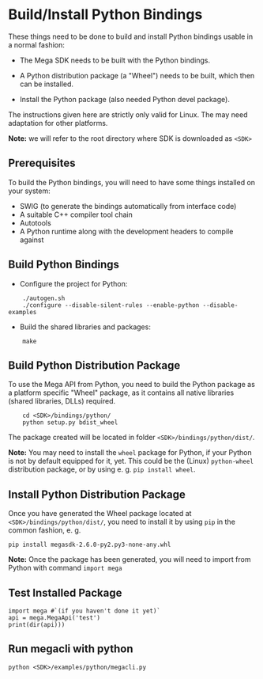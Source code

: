 Build/Install Python Bindings
=============================

These things need to be done to build and install Python bindings usable in a
normal fashion:

* The Mega SDK needs to be built with the Python bindings.

* A Python distribution package (a "Wheel") needs to be built, which then can
  be installed.

* Install the Python package (also needed Python devel package).

The instructions given here are strictly only valid for Linux. The may need
adaptation for other platforms.

**Note:** we will refer to the root directory where SDK is downloaded as `<SDK>`

Prerequisites
-------------

To build the Python bindings, you will need to have some things installed on
your system:

* SWIG (to generate the bindings automatically from interface code)
* A suitable C++ compiler tool chain
* Autotools
* A Python runtime along with the development headers to compile against


Build Python Bindings
---------------------

* Configure the project for Python:
```
    ./autogen.sh
    ./configure --disable-silent-rules --enable-python --disable-examples
```
* Build the shared libraries and packages:
```
    make
```

Build Python Distribution Package
---------------------------------

To use the Mega API from Python, you need to build the Python package as a platform specific "Wheel" package,
as it contains all native libraries (shared libraries, DLLs) required.  
```
    cd <SDK>/bindings/python/  
    python setup.py bdist_wheel  
```
The package created will be located in folder `<SDK>/bindings/python/dist/`.

**Note:** You may need to install the `wheel` package for Python, if your Python
is not by default equipped for it, yet. This could be the (Linux) `python-wheel`
distribution package, or by using e. g. `pip install wheel`.


Install Python Distribution Package
-----------------------------------

Once you have generated the Wheel package located at `<SDK>/bindings/python/dist/`, you need to install it by using `pip` in the common
fashion, e. g.

    pip install megasdk-2.6.0-py2.py3-none-any.whl

**Note:**  Once the package has been generated, you will need to import from Python with command `import mega`


Test Installed Package
----------------------

    import mega #`(if you haven't done it yet)`
    api = mega.MegaApi('test')
    print(dir(api)))


Run megacli with python
-----------------------------------

    python <SDK>/examples/python/megacli.py
